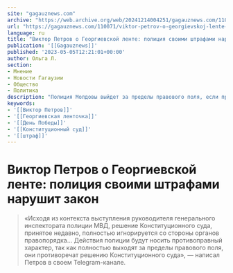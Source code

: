 ```yaml
---
site: "gagauznews.com"
archive: "https://web.archive.org/web/20241214004251/gagauznews.com/110071/viktor-petrov-o-georgievskoj-lente-politsiya-svoimi-shtrafami-narushit-zakon.html"
url: "https://gagauznews.com/110071/viktor-petrov-o-georgievskoj-lente-politsiya-svoimi-shtrafami-narushit-zakon.html"
language: ru
title: "Виктор Петров о Георгиевской ленте: полиция своими штрафами нарушит закон"
publication: '[[Gagauznews]]'
published: '2023-05-05T12:21:01+00:00'
author: Ольга Л.
section:
- Мнение
- Новости Гагаузии
- Общество
- Политика
description: "Полиция Молдовы выйдет за пределы правового поля, если прибегнет к штрафам за ношение георгиевской ленты во время празднования Дня Победы, заявил в пятницу лидер общественно-политического движения «Народный союз Гагаузии», депутат НСГ Виктор Петров. «Исходя из контекста выступления руководителя генерального инспектората полиции МВД, решение Конституционного суда, принятое недавно, полностью игнорируется со стороны органов правопорядка… Действия полиции будут носить противоправный характер, так как полностью выходят за пределы правового поля, они противоречат решению Конституционного суда», — написал Петров в своем Telegram-канале. Петров подчеркнул, что он лично наденет Георгиевскую ленту, которая для него является символом прославления мира и памяти героев, освободивших Молдову и Европу […]"
keywords:
- '[[Виктор Петров]]'
- '[[Георгиевская ленточка]]'
- '[[День Победы]]'
- '[[Конституционный суд]]'
- '[[штраф]]'
---
```


# Виктор Петров о Георгиевской ленте: полиция своими штрафами нарушит закон

> «Исходя из контекста выступления руководителя генерального инспектората полиции МВД, решение Конституционного суда, принятое недавно, полностью игнорируется со стороны органов правопорядка… Действия полиции будут носить противоправный характер, так как полностью выходят за пределы правового поля, они противоречат решению Конституционного суда», — написал Петров в своем Telegram-канале.